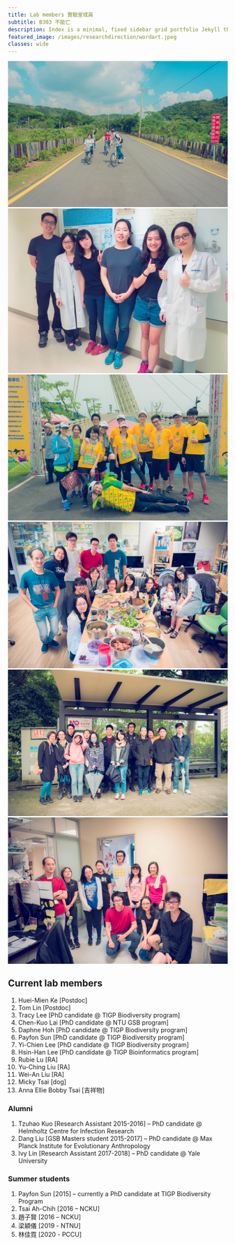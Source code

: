 ```yaml
---
title: Lab members 實驗室成員
subtitle: B303 不能亡
description: Index is a minimal, fixed sidebar grid portfolio Jekyll theme.
featured_image: /images/researchdirection/wordart.jpeg 
classes: wide 
---
```



<div class="gallery" data-columns="3">
	<img src="/images/members/20160825-DSC06023.jpg">
	<img src="/images/members/20170823-summer.jpg">
	<img src="/images/members/20180505-DSC06964.jpg">
	<img src="/images/members/20180807-DSC_2600.jpg">
	<img src="/images/members/20181205-DSC_2831.jpg">
	<img src="/images/members/20190503-DSC_3426.jpg">
</div>



## Current lab members

1. Huei-Mien Ke \[Postdoc\]
2. Tom Lin \[Postdoc\]
3. Tracy Lee \[PhD candidate @ TIGP Biodiversity program\]
4. Chen-Kuo Lai \[PhD candidate @ NTU GSB program\]
5. Daphne Hoh \[PhD candidate @ TIGP Biodiversity program\]
6. Payfon Sun \[PhD candidate @ TIGP Biodiversity program\]
7. Yi-Chien Lee \[PhD candidate @ TIGP Biodiversity program\]
8. Hsin-Han Lee \[PhD candidate @ TIGP Bioinformatics program\]
9. Rubie Lu \[RA\]
10. Yu-Ching Liu \[RA\]
11. Wei-An Liu \[RA\]
12. Micky Tsai \[dog\]
13. Anna Ellie Bobby Tsai \[吉祥物\]

### Alumni

1. Tzuhao Kuo \[Research Assistant 2015-2016\] – PhD candidate @ Helmholtz Centre for Infection Research
2. Dang Liu \[GSB Masters student 2015-2017\] – PhD candidate @ Max Planck Institute for Evolutionary Anthropology
3. Ivy Lin \[Research Assistant 2017-2018\] – PhD candidate @ Yale University

### Summer students

1. Payfon Sun \[2015\] – currently a PhD candidate at TIGP Biodiversity Program
2. Tsai Ah-Chih \[2016 – NCKU\]
3. 趙子賢 \[2016 – NCKU\]
4. 梁穎儀 \[2019 - NTNU\]
5. 林佳霓 \[2020 - PCCU\]

